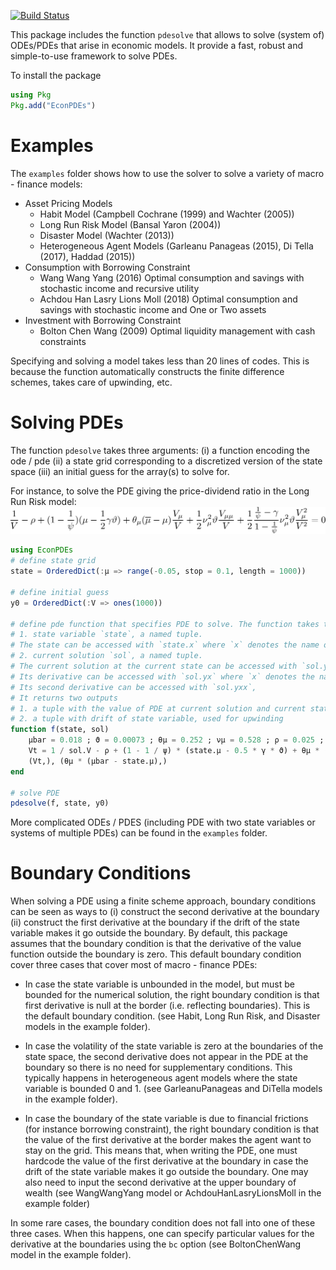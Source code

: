 [![Build Status](https://travis-ci.org/matthieugomez/EconPDEs.jl.svg?branch=master)](https://travis-ci.org/matthieugomez/EconPDEs.jl)


This package includes the function `pdesolve` that allows to solve (system of) ODEs/PDEs that arise in economic models. It provide a fast, robust and simple-to-use framework to solve PDEs. 

To install the package
```julia
using Pkg
Pkg.add("EconPDEs")
```

# Examples

The `examples` folder shows how to use the solver to solve a variety of macro - finance models:
- Asset Pricing Models
	- Habit Model (Campbell Cochrane (1999) and Wachter (2005))
	- Long Run Risk Model (Bansal Yaron (2004))
	- Disaster Model (Wachter (2013))
	- Heterogeneous Agent Models (Garleanu Panageas (2015), Di Tella (2017), Haddad (2015))
- Consumption with Borrowing Constraint
    - Wang Wang Yang (2016) Optimal consumption and savings with stochastic income and recursive utility
    - Achdou Han Lasry Lions Moll (2018) Optimal consumption and savings with stochastic income and One or Two assets
- Investment with Borrowing Constraint
	- Bolton Chen Wang (2009) Optimal liquidity management with cash constraints


Specifying and solving a model takes less than 20 lines of codes. This is because the function automatically constructs the finite difference schemes, takes care of upwinding, etc.


# Solving  PDEs
The function `pdesolve` takes three arguments: (i) a function encoding the ode / pde (ii) a state grid corresponding to a discretized version of the state space (iii) an initial guess for the array(s) to solve for. 

For instance, to solve the PDE giving the price-dividend ratio in the Long Run Risk model:
<img src="img/by.png">

```julia
using EconPDEs
# define state grid
state = OrderedDict(:μ => range(-0.05, stop = 0.1, length = 1000))

# define initial guess
y0 = OrderedDict(:V => ones(1000))

# define pde function that specifies PDE to solve. The function takes two arguments:
# 1. state variable `state`, a named tuple. 
# The state can be accessed with `state.x` where `x` denotes the name of the state variable.
# 2. current solution `sol`, a named tuple. 
# The current solution at the current state can be accessed with `sol.y` where `y` denotes the name of initial guess. 
# Its derivative can be accessed with `sol.yx` where `x` denotes the name of state variable.
# Its second derivative can be accessed with `sol.yxx`,
# It returns two outputs
# 1. a tuple with the value of PDE at current solution and current state 
# 2. a tuple with drift of state variable, used for upwinding 
function f(state, sol)
	μbar = 0.018 ; ϑ = 0.00073 ; θμ = 0.252 ; νμ = 0.528 ; ρ = 0.025 ; ψ = 1.5 ; γ = 7.5
	Vt = 1 / sol.V - ρ + (1 - 1 / ψ) * (state.μ - 0.5 * γ * ϑ) + θμ * (μbar - state.μ) * sol.Vμ / sol.V + 0.5 * νμ^2 * ϑ * sol.Vμμ / sol.V + 0.5 * (1 / ψ - γ) / (1- 1 / ψ) * νμ^2 *  ϑ * sol.Vμ^2/sol.V^2
	(Vt,), (θμ * (μbar - state.μ),)
end

# solve PDE
pdesolve(f, state, y0)
```

More complicated ODEs / PDES (including PDE with two state variables or systems of multiple PDEs) can be found in the `examples` folder. 


# Boundary Conditions
When solving a PDE using a finite scheme approach, boundary conditions can be seen as ways to (i) construct the second derivative at the boundary (ii) construct the first derivative at the boundary if the drift of the state variable makes it go outside the boundary. By default, this package assumes that the boundary condition is that the derivative of the value function outside the boundary is zero. This default boundary condition cover three cases that cover most of macro - finance PDEs:

- In case the state variable is unbounded in the model, but must be bounded for the numerical solution, the right boundary condition is that first derivative is null at the border (i.e. reflecting boundaries). This is the default boundary condition. (see Habit, Long Run Risk, and Disaster models in the example folder).

- In case the volatility of the state variable is zero at the boundaries of the state space, the second derivative does not appear in the PDE at the boundary so there is no need for supplementary conditions. This typically happens in heterogeneous agent models where the state variable is bounded 0 and 1. (see GarleanuPanageas and DiTella models in the example folder).

- In case the boundary of the state variable is due to financial frictions (for instance borrowing constraint), the right boundary condition is that the value of the first derivative at the border makes the agent want to stay on the grid. This means that, when writing the PDE, one must hardcode the value of the first derivative at the boundary in case the drift of the state variable makes it go outside the boundary. One may also need to input the second derivative at the upper boundary of wealth (see WangWangYang model or AchdouHanLasryLionsMoll in the example folder)

In some rare cases,  the boundary condition does not fall into one of these three cases. When this happens, one can specify particular values for the derivative at the boundaries using the `bc` option (see BoltonChenWang model in the example folder).

